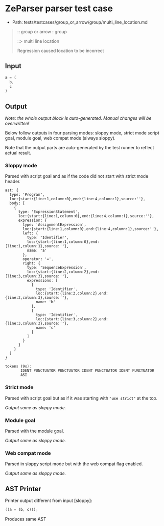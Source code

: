 # ZeParser parser test case

- Path: tests/testcases/group_or_arrow/group/multi_line_location.md

> :: group or arrow : group
>
> ::> multi line location
>
> Regression caused location to be incorrect

## Input

`````js
a = (
  b,
  c
)
`````

## Output

_Note: the whole output block is auto-generated. Manual changes will be overwritten!_

Below follow outputs in four parsing modes: sloppy mode, strict mode script goal, module goal, web compat mode (always sloppy).

Note that the output parts are auto-generated by the test runner to reflect actual result.

### Sloppy mode

Parsed with script goal and as if the code did not start with strict mode header.

`````
ast: {
  type: 'Program',
  loc:{start:{line:1,column:0},end:{line:4,column:1},source:''},
  body: [
    {
      type: 'ExpressionStatement',
      loc:{start:{line:1,column:0},end:{line:4,column:1},source:''},
      expression: {
        type: 'AssignmentExpression',
        loc:{start:{line:1,column:0},end:{line:4,column:1},source:''},
        left: {
          type: 'Identifier',
          loc:{start:{line:1,column:0},end:{line:1,column:1},source:''},
          name: 'a'
        },
        operator: '=',
        right: {
          type: 'SequenceExpression',
          loc:{start:{line:2,column:2},end:{line:3,column:3},source:''},
          expressions: [
            {
              type: 'Identifier',
              loc:{start:{line:2,column:2},end:{line:2,column:3},source:''},
              name: 'b'
            },
            {
              type: 'Identifier',
              loc:{start:{line:3,column:2},end:{line:3,column:3},source:''},
              name: 'c'
            }
          ]
        }
      }
    }
  ]
}

tokens (9x):
       IDENT PUNCTUATOR PUNCTUATOR IDENT PUNCTUATOR IDENT PUNCTUATOR
       ASI
`````

### Strict mode

Parsed with script goal but as if it was starting with `"use strict"` at the top.

_Output same as sloppy mode._

### Module goal

Parsed with the module goal.

_Output same as sloppy mode._

### Web compat mode

Parsed in sloppy script mode but with the web compat flag enabled.

_Output same as sloppy mode._

## AST Printer

Printer output different from input [sloppy]:

````js
((a = (b, c)));
````

Produces same AST
